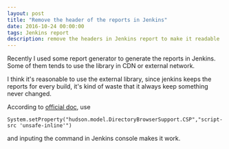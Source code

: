 ```yaml
---
layout: post
title: "Remove the header of the reports in Jenkins"
date: 2016-10-24 00:00:00
tags: Jenkins report
description: remove the headers in Jenkins report to make it readable
---
```


Recently I used some report generator to generate the reports in Jenkins. Some of them tends to use the library in CDN or external network. 

I think it's reasonable to use the external library, since jenkins keeps the reports for every build, it's kind of waste that it always keep something never changed.

According to [official doc](https://wiki.jenkins-ci.org/display/JENKINS/Configuring+Content+Security+Policy), use

    System.setProperty("hudson.model.DirectoryBrowserSupport.CSP","script-src 'unsafe-inline'")

and inputing the command in Jenkins console makes it work. 